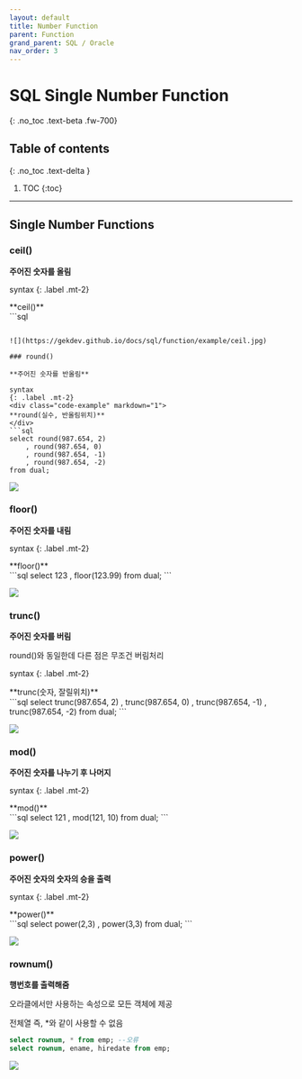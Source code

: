 ```yaml
---
layout: default
title: Number Function
parent: Function
grand_parent: SQL / Oracle
nav_order: 3
---
```


# SQL Single Number Function
{: .no_toc .text-beta .fw-700}

## Table of contents
{: .no_toc .text-delta }

1. TOC
{:toc}

---

## Single Number Functions

### ceil()

**주어진 숫자를 올림**

syntax
{: .label .mt-2}
<div class="code-example" markdown="1">
**ceil()** 
</div>
```sql

```

![](https://gekdev.github.io/docs/sql/function/example/ceil.jpg)

### round()

**주어진 숫자를 반올림**

syntax
{: .label .mt-2}
<div class="code-example" markdown="1">
**round(실수, 반올림위치)** 
</div>
```sql
select round(987.654, 2)
    , round(987.654, 0)
    , round(987.654, -1)
    , round(987.654, -2)
from dual;
```

![](https://gekdev.github.io/docs/sql/function/example/round.jpg)

### floor()

**주어진 숫자를 내림**

syntax
{: .label .mt-2}
<div class="code-example" markdown="1">
**floor()** 
</div>
```sql
select 123
    , floor(123.99)
from dual;
```

![](https://gekdev.github.io/docs/sql/function/example/floor.jpg)

### trunc()

**주어진 숫자를 버림**

round()와 동일한데 다른 점은 무조건 버림처리

syntax
{: .label .mt-2}
<div class="code-example" markdown="1">
**trunc(숫자, 잘릴위치)** 
</div>
```sql
select trunc(987.654, 2)
    , trunc(987.654, 0)
    , trunc(987.654, -1)
    , trunc(987.654, -2)
from dual;
```

![](https://gekdev.github.io/docs/sql/function/example/trunc.jpg)

### mod()

**주어진 숫자를 나누기 후 나머지**

syntax
{: .label .mt-2}
<div class="code-example" markdown="1">
**mod()** 
</div>
```sql
select 121
    , mod(121, 10)
from dual;
```

![](https://gekdev.github.io/docs/sql/function/example/mod.jpg)

### power()

**주어진 숫자의 숫자의 승을 출력**

syntax
{: .label .mt-2}
<div class="code-example" markdown="1">
**power()** 
</div>
```sql
select power(2,3)
	, power(3,3) 
from dual;
```

![](https://gekdev.github.io/docs/sql/function/example/power.jpg)

### rownum()

**행번호를 출력해줌**

오라클에서만 사용하는 속성으로 모든 객체에 제공

전체열 즉, *와 같이 사용할 수 없음

```sql
select rownum, * from emp; --오류
select rownum, ename, hiredate from emp;
```

![](https://gekdev.github.io/docs/sql/function/example/rownum.jpg)
